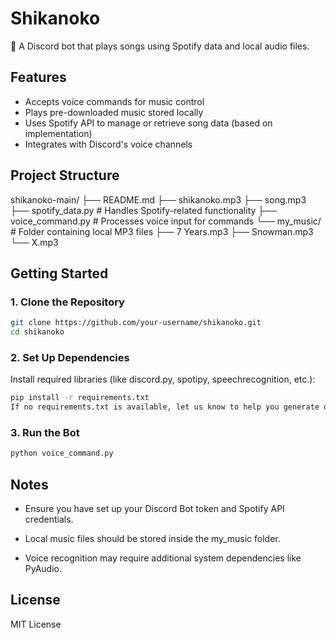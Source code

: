 # Shikanoko

🎵 A Discord bot that plays songs using Spotify data and local audio files.

## Features

- Accepts voice commands for music control
- Plays pre-downloaded music stored locally
- Uses Spotify API to manage or retrieve song data (based on implementation)
- Integrates with Discord's voice channels

## Project Structure

shikanoko-main/
├── README.md
├── shikanoko.mp3
├── song.mp3
├── spotify_data.py         # Handles Spotify-related functionality
├── voice_command.py        # Processes voice input for commands
└── my_music/               # Folder containing local MP3 files
    ├── 7 Years.mp3
    ├── Snowman.mp3
    └── X.mp3

## Getting Started

### 1. Clone the Repository
```bash
git clone https://github.com/your-username/shikanoko.git
cd shikanoko
```
### 2. Set Up Dependencies
Install required libraries (like discord.py, spotipy, speechrecognition, etc.):

```bash
pip install -r requirements.txt
If no requirements.txt is available, let us know to help you generate one.
```
### 3. Run the Bot
```bash
python voice_command.py
```
## Notes
* Ensure you have set up your Discord Bot token and Spotify API credentials.

* Local music files should be stored inside the my_music folder.

* Voice recognition may require additional system dependencies like PyAudio.

## License
MIT License
